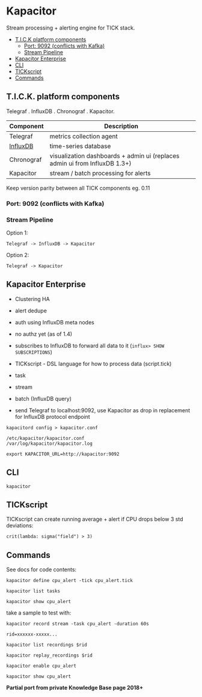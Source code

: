 # Kapacitor

Stream processing + alerting engine for TICK stack.

<!-- INDEX_START -->

- [T.I.C.K platform components](#tick-platform-components)
  - [Port:     9092    (conflicts with Kafka)](#port-----9092----conflicts-with-kafka)
  - [Stream Pipeline](#stream-pipeline)
- [Kapacitor Enterprise](#kapacitor-enterprise)
- [CLI](#cli)
- [TICKscript](#tickscript)
- [Commands](#commands)

<!-- INDEX_END -->

## T.I.C.K. platform components

Telegraf . InfluxDB . Chronograf . Kapacitor.

| Component               | Description                                                                |
|-------------------------|----------------------------------------------------------------------------|
| Telegraf                | metrics collection agent                                                   |
| [InfluxDB](influxdb.md) | time-series database                                                       |
| Chronograf              | visualization dashboards + admin ui (replaces admin ui from InfluxDB 1.3+) |
| Kapacitor               | stream / batch processing for alerts                                       |

Keep version parity between all TICK components eg. 0.11

### Port:     9092    (conflicts with Kafka)

### Stream Pipeline

Option 1:

```none
Telegraf -> InfluxDB -> Kapacitor
```

Option 2:

```none
Telegraf -> Kapacitor
```

## Kapacitor Enterprise

- Clustering HA
- alert dedupe
- auth using InfluxDB meta nodes
- no authz yet (as of 1.4)

- subscribes to InfluxDB to forward all data to it (`influx> SHOW SUBSCRIPTIONS`)
- TICKscript - DSL language for how to process data (script.tick)
- task
- stream
- batch (InfluxDB query)

- send Telegraf to localhost:9092, use Kapacitor as drop in replacement for InfluxDB protocol endpoint

```shell
kapacitord config > kapacitor.conf
```

```none
/etc/kapacitor/kapacitor.conf
/var/log/kapacitor/kapacitor.log
```

```shell
export KAPACITOR_URL=http://kapacitor:9092
```

## CLI

```shell
kapacitor
```

## TICKscript

TICKscript can create running average + alert if CPU drops below 3 std deviations:

```none
crit(lambda: sigma("field") > 3)
```

## Commands

See docs for code contents:

```shell
kapacitor define cpu_alert -tick cpu_alert.tick
```

```shell
kapacitor list tasks
```

```shell
kapacitor show cpu_alert
```

take a sample to test with:

```shell
kapacitor record stream -task cpu_alert -duration 60s
```

```none
rid=xxxxxx-xxxxx...
```

```shell
kapacitor list recordings $rid
```

```shell
kapacitor replay_recordings $rid
```

```shell
kapacitor enable cpu_alert
```

```shell
kapacitor show cpu_alert
```

**Partial port from private Knowledge Base page 2018+**
